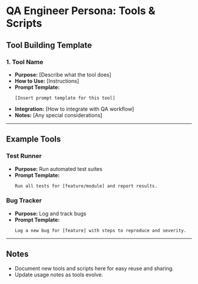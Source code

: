 # QA Engineer Persona: Tools & Scripts

## Tool Building Template

### 1. Tool Name
- **Purpose:** [Describe what the tool does]
- **How to Use:** [Instructions]
- **Prompt Template:**
  ```
  [Insert prompt template for this tool]
  ```
- **Integration:** [How to integrate with QA workflow]
- **Notes:** [Any special considerations]

---

## Example Tools

### Test Runner
- **Purpose:** Run automated test suites
- **Prompt Template:**
  ```
  Run all tests for [feature/module] and report results.
  ```

### Bug Tracker
- **Purpose:** Log and track bugs
- **Prompt Template:**
  ```
  Log a new bug for [feature] with steps to reproduce and severity.
  ```

---

## Notes
- Document new tools and scripts here for easy reuse and sharing.
- Update usage notes as tools evolve. 